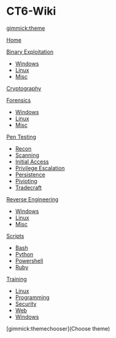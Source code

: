 <!--
  -- Name of your wiki
  -- Do NOT remove the leading `#` character.
  -->

# CT6-Wiki


<!--
  -- Default theme
  -- (Read: http://dynalon.github.io/mdwiki/#!customizing.md#Theme_chooser)
  -->

[gimmick:theme](yeti)


<!--
  -- Navigation
  -- (Read: http://dynalon.github.io/mdwiki/#!quickstart.md#Adding_a_navigation)
  -->

[Home](index.md)

[Binary Exploitation]()
  * [Windows](binary/windows.md)
  * [Linux](binary/linux.md)
  * [Misc](binary/misc.md)

[Cryptography](crypto/crypto.md)

[Forensics]()
  * [Windows](forensics/windows.md)
  * [Linux](forensics/linux.md)
  * [Misc](forensics/misc.md)

[Pen Testing]()
  * [Recon](pentest/recon.md)
  * [Scanning](pentest/scan.md)
  * [Initial Access](pentest/access.md)
  * [Privilege Escalation](pentest/privex.md)
  * [Persistence](pentest/persistence.md)
  * [Pivioting](pentest/piviot.md)
  * [Tradecraft](pentest/tradecraft.md)

[Reverse Engineering]()
  * [Windows](reverse/windows.md)
  * [Linux](reverse/linux.md)
  * [Misc](reverse/misc.md)

[Scripts]()
  * [Bash](scripts/bash.md)  
  * [Python](scripts/python.md)
  * [Powershell](scripts/powershell.md)
  * [Ruby](scripts/ruby.md)

[Training]()
  * [Linux](training/linux.md)
  * [Programming](training/programming.md)
  * [Security](training/security.md)
  * [Web](training/web.md)
  * [Windows](training/windows.md)

[gimmick:themechooser](Choose theme)

